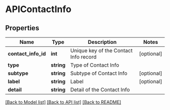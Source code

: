 # APIContactInfo

## Properties
Name | Type | Description | Notes
------------ | ------------- | ------------- | -------------
**contact_info_id** | **int** | Unique key of the Contact Info record | [optional] 
**type** | **string** | Type of Contact Info | 
**subtype** | **string** | Subtype of Contact Info | [optional] 
**label** | **string** | Label | [optional] 
**detail** | **string** | Detail of the Contact Info | 

[[Back to Model list]](../README.md#documentation-for-models) [[Back to API list]](../README.md#documentation-for-api-endpoints) [[Back to README]](../README.md)



